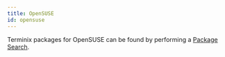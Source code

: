 ```yaml
---
title: OpenSUSE
id: opensuse
---
```

Terminix packages for OpenSUSE can be found by performing a [Package Search](https://software.opensuse.org/package/terminix).
